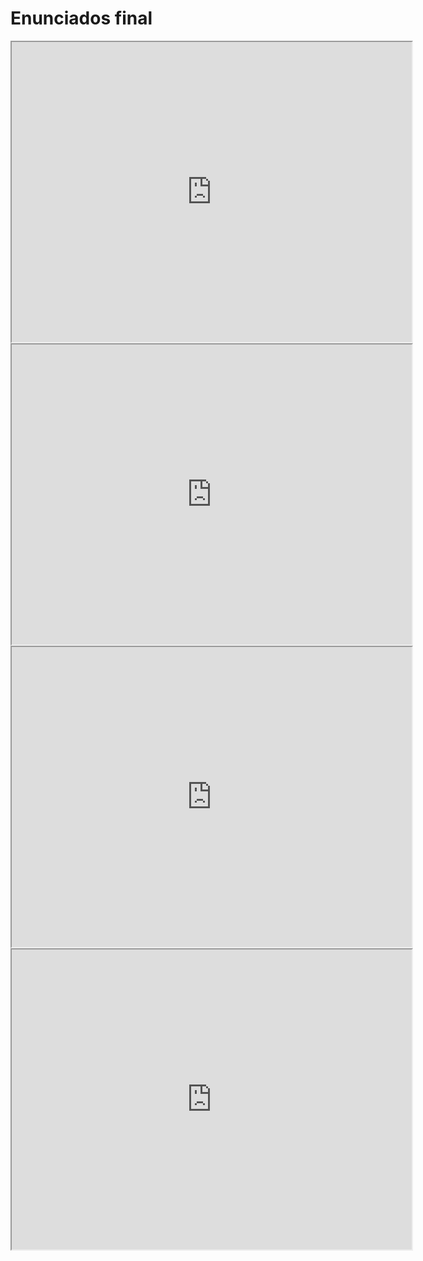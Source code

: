 # Enunciados final

<iframe src="https://drive.google.com/file/d/1v24d8c1kuDJgSGiYRpM4l0XDCjgeRrc0/preview" width="640" height="480" allow="autoplay"></iframe>

<iframe src="https://drive.google.com/file/d/1uxjDXH5HXRueShGes3_thV8dSpvpazNN/preview" width="640" height="480" allow="autoplay"></iframe>

<iframe src="https://drive.google.com/file/d/1fmOiKsOOil6xFHTBeOo7vwsNG4xm1trY/preview" width="640" height="480" allow="autoplay"></iframe>

<iframe src="https://drive.google.com/file/d/1W-x0t53vxBvGUAvvDswzgWhlReymastA/preview" width="640" height="480" allow="autoplay"></iframe>
